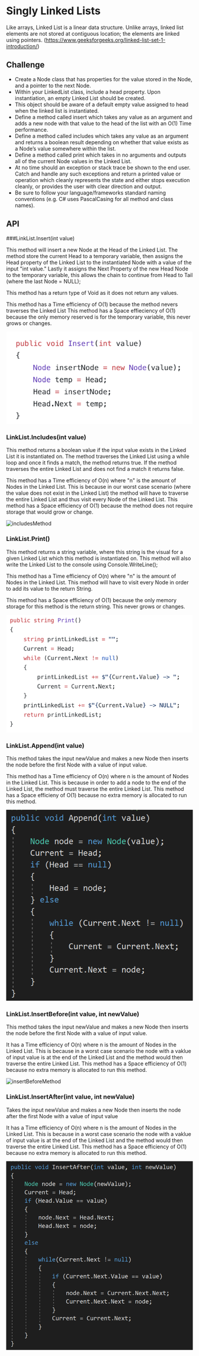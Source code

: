 # Singly Linked Lists

Like arrays, Linked List is a linear data structure. Unlike arrays, linked list elements are not stored at contiguous location; the elements are linked using pointers.
(https://www.geeksforgeeks.org/linked-list-set-1-introduction/)


## Challenge

- Create a Node class that has properties for the value stored in the Node, and a pointer to the next Node.
- Within your LinkedList class, include a head property. Upon instantiation, an empty Linked List should be created.
- This object should be aware of a default empty value assigned to head when the linked list is instantiated.
- Define a method called insert which takes any value as an argument and adds a new node with that value to the head of the list with an O(1) Time performance.
- Define a method called includes which takes any value as an argument and returns a boolean result depending on whether that value exists as a Node’s value somewhere within the list.
- Define a method called print which takes in no arguments and outputs all of the current Node values in the Linked List.
- At no time should an exception or stack trace be shown to the end user. Catch and handle any such exceptions and return a printed value or operation which cleanly represents the state and either stops execution cleanly, or provides the user with clear direction and output.
- Be sure to follow your language/frameworks standard naming conventions (e.g. C# uses PascalCasing for all method and class names).


## API

###LinkList.Insert(int value)

This method will insert a new Node at the Head of the Linked List.
The method store the current Head to a temporary variable, then assigns the Head property of the Linked List to the instantiated Node with a value of the input "int value." Lastly it assigns the Next Property of the new Head Node to the temporary variable, this allows the chain to continue from Head to Tail (where the last Node = NULL);

This method has a return type of Void as it does not return any values.

This method has a Time efficiency of O(1) because the method nevers traverses the Linked List
This method has a Space effieciency of O(1) because the only memory reserved is for the temporary variable, this never grows or changes.

![insertMethod](../../Assets/insertMethod.png)

### LinkList.Includes(int value)
This method returns a boolean value if the input value exists in the Linked List it is instantiated on. The method traverses the Linked List using a while loop and once it finds a match, the method returns true. If the method traverses the entire Linked List and does not find a match it returns false.

This method has a Time efficiency of O(n) where "n" is the amount of Nodes in the Linked List. This is because in our worst case scenario (where the value does not exist in the Linked List) the method will have to traverse the entire Linked List and thus visit every Node of the Linked List.
This method has a Space efficiency of O(1) because the method does not require storage that would grow or change.

![includesMethod](../../includesMethod.png)

### LinkList.Print()
This method returns a string variable, where this string is the visual for a given Linked List which this method is instantiated on. This method will also write the Linked List to the console using Console.WriteLine();

This method has a Time efficiency of O(n) where "n" is the amount of Nodes in the Linked List. This method will have to visit every Node in order to add its value to the return String. 

This method has a Space efficiency of O(1) because the only memory storage for this method is the return string. This never grows or changes.

![printMethod](../../Assets/printMethod.png)

### LinkList.Append(int value)
This method takes the input newValue and makes a new Node then inserts the node before the first Node with a value of input value. 

This method has a Time efficiency of O(n) where n is the amount of Nodes in the Linked List. This is because in order to add a node to the end of the Linked List, the method must traverse the entire Linked List.
This method has a Space efficieny of O(1) because no extra memory is allocated to run this method.

![appendMethod](../../Assets/appendMethod.png)

### LinkList.InsertBefore(int value, int newValue)
This method takes the input newValue and makes a new Node then inserts the node before the first Node with a value of input value. 

It has a Time efficiency of O(n) where n is the amount of Nodes in the Linked List. This is because in a worst case scenario the node with a vaklue of input value is at the end of the Linked List and the method would then traverse the entire Linked List.
This method has a Space efficiency of O(1) because no extra memory is allocated to run this method.

![insertBeforeMethod](../../Assets/insertBeforeMethod.png)
### LinkList.InsertAfter(int value, int newValue)
Takes the input newValue and makes a new Node then inserts the node after the first Node with a value of input value

It has a Time efficiency of O(n) where n is the amount of Nodes in the Linked List. This is because in a worst case scenario the node with a vaklue of input value is at the end of the Linked List and the method would then traverse the entire Linked List.
This method has a Space efficiency of O(1) because no extra memory is allocated to run this method.

![insertAfterMethod](../../Assets/insertAfterMethod.png)
